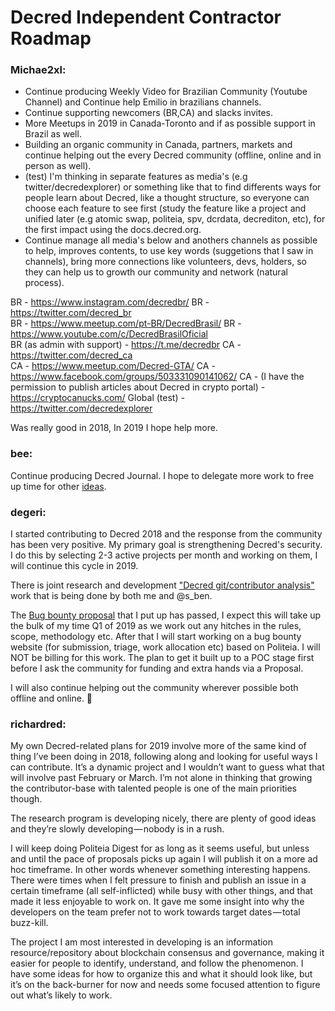 # Decred Independent Contractor Roadmap

### Michae2xl:

* Continue producing Weekly Video for Brazilian Community (Youtube Channel) and Continue help Emilio in brazilians channels. 
* Continue supporting newcomers (BR,CA) and slacks invites.
* More Meetups in 2019 in Canada-Toronto and if as possible support in Brazil as well.
* Building an organic community in Canada, partners, markets and continue helping out the every Decred community (offline, online and in person as well).
* (test) I'm thinking in separate features as media's (e.g twitter/decredexplorer) or something like that to find differents ways for people learn about Decred, like a thought structure, so everyone can choose each feature to see first (study the feature like a project and unified later (e.g atomic swap, politeia, spv, dcrdata, decrediton, etc), for the first impact using the docs.decred.org.
* Continue manage all media's below and anothers channels as possible to help, improves contents, to use key words (suggetions that I saw in channels), bring more connections like volunteers, devs, holders, so they can help us to growth our community and network (natural process).


BR - https://www.instagram.com/decredbr/ 
BR - https://twitter.com/decred_br	
BR - https://www.meetup.com/pt-BR/DecredBrasil/ 
BR - https://www.youtube.com/c/DecredBrasilOficial	
BR (as admin with support) - https://t.me/decredbr
CA - https://twitter.com/decred_ca	
CA - https://www.meetup.com/Decred-GTA/ 
CA - https://www.facebook.com/groups/503331090141062/ 
CA - (I have the permission to publish articles about Decred in crypto portal) - https://cryptocanucks.com/
Global (test) - https://twitter.com/decredexplorer 

Was really good in 2018, In 2019 I hope help more.


### bee:

Continue producing Decred Journal. I hope to delegate more work to free up time for other [ideas](https://github.com/xaur/decred-issues/issues).﻿


### degeri:

I started contributing to Decred 2018 and the response from the community has been very positive. My primary goal is strengthening Decred's security. I do this by selecting 2-3 active projects per month and working on them, I will continue this cycle in 2019.

There is joint research and development ["Decred git/contributor analysis"](https://proposals.decred.org/proposals/5d9cfb07aefb338ba1b74f97de16ee651beabc851c7f2b5f790bd88aea23b3cb/comments/34) work that is being done by both me and @s_ben.

The [Bug bounty proposal](https://proposals.decred.org/proposals/d33a2667469b56942adf42453def6cc2292325251e4cf791e806939ea9efc9e1) that I put up has passed, I expect this will take up the bulk of my time Q1 of 2019 as we work out any hitches in the rules, scope, methodology etc. After that I will start working on a bug bounty website (for submission, triage, work allocation etc) based on Politeia. I will NOT be billing for this work. The plan to get it built up to a POC stage first before I ask the community for funding and extra hands via a Proposal.

I will also continue helping out the community wherever possible both offline and online. :slightly_smiling_face: 

### richardred:

My own Decred-related plans for 2019 involve more of the same kind of thing I’ve been doing in 2018, following along and looking for useful ways I can contribute. It’s a dynamic project and I wouldn’t want to guess what that will involve past February or March. I’m not alone in thinking that growing the contributor-base with talented people is one of the main priorities though.

The research program is developing nicely, there are plenty of good ideas and they’re slowly developing — nobody is in a rush.

I will keep doing Politeia Digest for as long as it seems useful, but unless and until the pace of proposals picks up again I will publish it on a more ad hoc timeframe. In other words whenever something interesting happens. There were times when I felt pressure to finish and publish an issue in a certain timeframe (all self-inflicted) while busy with other things, and that made it less enjoyable to work on. It gave me some insight into why the developers on the team prefer not to work towards target dates — total buzz-kill.

The project I am most interested in developing is an information resource/repository about blockchain consensus and governance, making it easier for people to identify, understand, and follow the phenomenon. I have some ideas for how to organize this and what it should look like, but it’s on the back-burner for now and needs some focused attention to figure out what’s likely to work.

